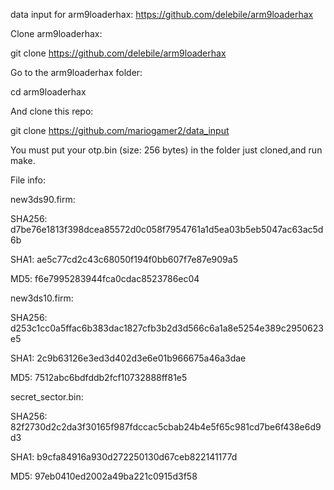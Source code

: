 
data input for arm9loaderhax: https://github.com/delebile/arm9loaderhax

Clone arm9loaderhax:

git clone https://github.com/delebile/arm9loaderhax

Go to the arm9loaderhax folder:

cd arm9loaderhax

And clone this repo:

git clone https://github.com/mariogamer2/data_input

You must put your otp.bin (size: 256 bytes) in the folder just cloned,and run make.

File info:

new3ds90.firm:

SHA256:
d7be76e1813f398dcea85572d0c058f7954761a1d5ea03b5eb5047ac63ac5d6b

SHA1:
ae5c77cd2c43c68050f194f0bb607f7e87e909a5

MD5:
f6e7995283944fca0cdac8523786ec04

new3ds10.firm:

SHA256:
d253c1cc0a5ffac6b383dac1827cfb3b2d3d566c6a1a8e5254e389c2950623e5

SHA1:
2c9b63126e3ed3d402d3e6e01b966675a46a3dae

MD5:
7512abc6bdfddb2fcf10732888ff81e5

secret_sector.bin:

SHA256:
82f2730d2c2da3f30165f987fdccac5cbab24b4e5f65c981cd7be6f438e6d9d3

SHA1:
b9cfa84916a930d272250130d67ceb822141177d

MD5:
97eb0410ed2002a49ba221c0915d3f58
